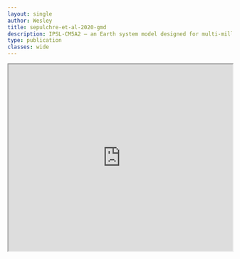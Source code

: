 ```yaml
---
layout: single
author: Wesley
title: sepulchre-et-al-2020-gmd
description: IPSL-CM5A2 – an Earth system model designed for multi-millennial climate simulations
type: publication
classes: wide
---
```


<iframe src='https://iooxa.com/@wesley/cerege/sepulchre-et-al-2020-gmd' style="width: 100%;height: 30em;"></iframe>
